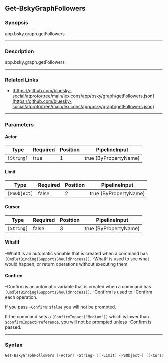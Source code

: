 Get-BskyGraphFollowers
----------------------




### Synopsis
app.bsky.graph.getFollowers



---


### Description

app.bsky.graph.getFollowers



---


### Related Links
* [https://github.com/bluesky-social/atproto/tree/main/lexicons/app/bsky/graph/getFollowers.json](https://github.com/bluesky-social/atproto/tree/main/lexicons/app/bsky/graph/getFollowers.json)





---


### Parameters
#### **Actor**




|Type      |Required|Position|PipelineInput        |
|----------|--------|--------|---------------------|
|`[String]`|true    |1       |true (ByPropertyName)|



#### **Limit**




|Type        |Required|Position|PipelineInput        |
|------------|--------|--------|---------------------|
|`[PSObject]`|false   |2       |true (ByPropertyName)|



#### **Cursor**




|Type      |Required|Position|PipelineInput        |
|----------|--------|--------|---------------------|
|`[String]`|false   |3       |true (ByPropertyName)|



#### **WhatIf**
-WhatIf is an automatic variable that is created when a command has ```[CmdletBinding(SupportsShouldProcess)]```.
-WhatIf is used to see what would happen, or return operations without executing them
#### **Confirm**
-Confirm is an automatic variable that is created when a command has ```[CmdletBinding(SupportsShouldProcess)]```.
-Confirm is used to -Confirm each operation.

If you pass ```-Confirm:$false``` you will not be prompted.


If the command sets a ```[ConfirmImpact("Medium")]``` which is lower than ```$confirmImpactPreference```, you will not be prompted unless -Confirm is passed.



---


### Syntax
```PowerShell
Get-BskyGraphFollowers [-Actor] <String> [[-Limit] <PSObject>] [[-Cursor] <String>] [-WhatIf] [-Confirm] [<CommonParameters>]
```
